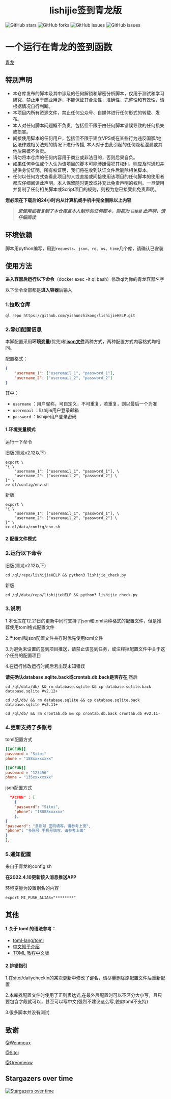 <div align="center"> 
<h1 align="center">lishijie签到青龙版</h1>
</div>

![GitHub stars](https://img.shields.io/github/stars/yishunzhikong/lishijieHELP?style=flat-square)
![GitHub forks](https://img.shields.io/github/forks/yishunzhikong/lishijieHELP?style=flat-square)
![GitHub issues](https://img.shields.io/github/issues/yishunzhikong/lishijieHELP?style=flat-square)
![GitHub issues](https://img.shields.io/github/languages/code-size/yishunzhikong/lishijieHELP?style=flat-square)

# 一个运行在青龙的签到函数

[青龙](https://github.com/whyour/qinglong.git)

## 特别声明

- 本仓库发布的脚本及其中涉及的任何解锁和解密分析脚本，仅用于测试和学习研究，禁止用于商业用途，不能保证其合法性，准确性，完整性和有效性，请根据情况自行判断。
- 本项目内所有资源文件，禁止任何公众号、自媒体进行任何形式的转载、发布。
- 本人对任何脚本问题概不负责，包括但不限于由任何脚本错误导致的任何损失或损害。
- 间接使用脚本的任何用户，包括但不限于建立VPS或在某些行为违反国家/地区法律或相关法规的情况下进行传播, 本人对于由此引起的任何隐私泄漏或其他后果概不负责。
- 请勿将本仓库的任何内容用于商业或非法目的，否则后果自负。
- 如果任何单位或个人认为该项目的脚本可能涉嫌侵犯其权利，则应及时通知并提供身份证明，所有权证明，我们将在收到认证文件后删除相关脚本。
- 任何以任何方式查看此项目的人或直接或间接使用该项目的任何脚本的使用者都应仔细阅读此声明。本人保留随时更改或补充此免责声明的权利。一旦使用并复制了任何相关脚本或Script项目的规则，则视为您已接受此免责声明。

**您必须在下载后的24小时内从计算机或手机中完全删除以上内容**

> ***您使用或者复制了本仓库且本人制作的任何脚本，则视为 `已接受` 此声明，请仔细阅读***

## 环境依赖

脚本用python编写，用到`requests`、`json`、`re`、`os`、`time`几个库，请确认已安装

## 使用方法

**进入容器后运行以下命令**（docker exec -it ql bash）修改ql为你的青龙容器名字

以下命令全部都是**进入容器**后输入

### 1.拉取仓库

```
ql repo https://github.com/yishunzhikong/lishijieHELP.git
```

### 2.添加配置信息

本脚配置采用**环境变量**(优先)和[**json文件**](https://www.runoob.com/json/json-syntax.html)两种方式，两种配置方式内容格式均相同。

配置格式：

```json
{
	"username_1": ["useremail_1", "password_1"],
	"username_2": ["useremail_2", "password_2"]
}
```

其中：
  - `username` ：用户昵称，可自定义，不可重复，若重复，则以最后一个为准
  - `useremail` ：lishijie用户登录邮箱
  - `password` ：lishijie用户登录密码

#### 1.环境变量模式

运行一下命令

旧版(青龙v2.12以下)
```shell
export \
"{ \
	"username_1": ["useremail_1", "password_1"], \
	"username_2": ["useremail_2", "password_2"] \
}" \
>> ql/config/env.sh
```

新版
```shell
export \
"{ \
	"username_1": ["useremail_1", "password_1"], \
	"username_2": ["useremail_2", "password_2"] \
}" \
>> ql/data/config/env.sh
```

#### 2.配置文件模式

### 2.运行以下命令

旧版(青龙v2.12以下)

```shell
cd /ql/repo/lishijieHELP && python3 lishijie_check.py
```

新版

```shell
cd /ql/data/repo/lishijieHELP && python3 lishijie_check.py
```

### 3.说明

1.本仓库在12.21日的更新中同时支持了json和toml两种格式的配置文件，但是推荐使用toml格式配置文件

2.当toml和json配置文件共存时优先使用toml文件

3.为避免未设置的签到项目推送，请禁止该签到任务，或注释掉配置文件中关于这个任务的配置项目

4.在运行修改运行时间后若出现未知错误

**请先确认database.sqlite.back或crontab.db.back是否存在**,然后

```
cd /ql/data/db/ && rm database.sqlite && cp database.sqlite.back database.sqlite #v2.12+
```

```
cd /ql/db/ && rm database.sqlite && cp database.sqlite.back database.sqlite #v2.11+
```

```
cd /ql/db/ && rm crontab.db && cp crontab.db.back crontab.db #v2.11-
```

### 4.**更新支持了多账号**

toml配置方式

```toml
[[ACFUN]]
password = "Sitoi"
phone = "188xxxxxxxx"

[[ACFUN]]
password = "123456"
phone = "135xxxxxxxx"
```

json配置方式

```json
  "ACFUN" : [
    {
    "password": "Sitoi",
    "phone": "18888xxxxxx"
    },
{
"password": "多账号 密码填写，请参考上面",
"phone": "多账号 手机号填写，请参考上面"
}
],
```

### 5.通知配置

来自于青龙的config.sh

**在2022.4.10更新接入消息推送APP**

环境变量为设置别名的内容

```shell
export MI_PUSH_ALIAS="********"
```

## 其他

#### 1.关于 toml 的语法参考：

* [toml-lang/toml](https://github.com/toml-lang/toml)
* [中文知乎介绍](https://zhuanlan.zhihu.com/p/50412485)
* [TOML 教程中文版](https://toml.io/cn/v1.0.0)

#### 2.排错指引

1.在sitoi/dailycheckin的某次更新中修改了键名，请尽量删除原配置文件后重新配置

2.本库找配置文件时使用了正则表达式,在最外层配置时可以不区分大小写，且只要包含字段就可以，甚至可以写中文(强烈不建议这么写,貌似toml不支持)

3.很多脚本并没有测试

## 致谢

[@Wenmoux](https://github.com/Wenmoux/)

[@Sitoi](https://github.com/Sitoi)

[@Oreomeow](https://github.com/Oreomeow)

## Stargazers over time

[![Stargazers over time](https://starchart.cc/yuxian158/check.svg)](https://starchart.cc/yuxian158/check)
